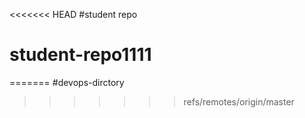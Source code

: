 <<<<<<< HEAD
#student repo
# student-repo1111
=======
#devops-dirctory
>>>>>>> refs/remotes/origin/master
